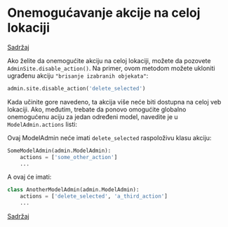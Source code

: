 
# Onemogućavanje akcije na celoj lokaciji

[Sadržaj](00_sadrzaj.md)

Ako želite da onemogućite akciju na celoj lokaciji, možete da pozovete `AdminSite.disable_action()`. Na primer, ovom metodom možete ukloniti ugrađenu akciju `"brisanje izabranih objekata"`:

```py
admin.site.disable_action('delete_selected')
```

Kada učinite gore navedeno, ta akcija više neće biti dostupna na celoj veb lokaciji. Ako, međutim, trebate da ponovo omogućite globalno onemogućenu aciju za jedan određeni model, navedite je u `ModelAdmin.actions` listi:

Ovaj ModelAdmin neće imati `delete_selected` raspoloživu klasu akciju:

```py
SomeModelAdmin(admin.ModelAdmin):
    actions = ['some_other_action']
    ...
```

A ovaj će imati:

```py
class AnotherModelAdmin(admin.ModelAdmin):
    actions = ['delete_selected', 'a_third_action']
    ...
```

[Sadržaj](00_sadrzaj.md)
